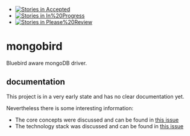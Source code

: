 * [![Stories in Accepted](https://badge.waffle.io/lxanders/mongobird.png?label=accepted&title=Accepted)](https://waffle.io/lxanders/mongobird)  
* [![Stories in In%20Progress](https://badge.waffle.io/lxanders/mongobird.png?label=In%20Progress&title=In%20Progress)](https://waffle.io/lxanders/mongobird) 
* [![Stories in Please%20Review](https://badge.waffle.io/lxanders/mongobird.png?label=Please%20Review&title=Please%20Review)](https://waffle.io/lxanders/mongobird)


# mongobird

Bluebird aware mongoDB driver.

## documentation

This project is in a very early state and has no clear documentation yet. 

Nevertheless there is some interesting information:

- The core concepts were discussed and can be found in [this issue](https://github.com/lxanders/mongobird/issues/1)
- The technology stack was discussed and can be found in [this issue](https://github.com/lxanders/mongobird/issues/3)
